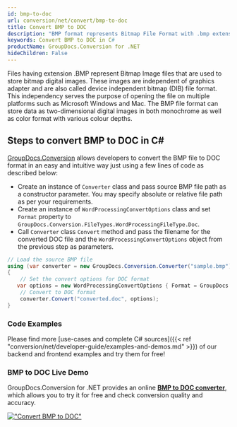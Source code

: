 ```yaml
---
id: bmp-to-doc
url: conversion/net/convert/bmp-to-doc
title: Convert BMP to DOC
description: "BMP format represents Bitmap File Format with .bmp extension. Learn how to convert BMP to DOC file programmatically in C# language using GroupDocs.Conversion for .NET library."
keywords: Convert BMP to DOC in C#
productName: GroupDocs.Conversion for .NET
hideChildren: False
---
```


Files having extension .BMP represent Bitmap Image files that are used to store bitmap digital images. These images are independent of graphics adapter and are also called device independent bitmap (DIB) file format. This independency serves the purpose of opening the file on multiple platforms such as Microsoft Windows and Mac. The BMP file format can store data as two-dimensional digital images  in both monochrome as well as color format with various colour depths.

## Steps to convert BMP to DOC in C#

[GroupDocs.Conversion](https://products.groupdocs.com/conversion/net) allows developers to convert the BMP file to DOC format in an easy and intuitive way just using a few lines of code as described below:

* Create an instance of `Converter` class and pass source BMP file path as a constructor parameter. You may specify absolute or relative file path as per your requirements. 
* Create an instance of `WordProcessingConvertOptions` class and set `Format` property to `GroupDocs.Conversion.FileTypes.WordProcessingFileType.Doc`.
* Call `Converter` class `Convert` method and pass the filename for the converted DOC file and the `WordProcessingConvertOptions` object from the previous step as parameters.

```csharp
// Load the source BMP file
using (var converter = new GroupDocs.Conversion.Converter("sample.bmp"))
{
    // Set the convert options for DOC format
   var options = new WordProcessingConvertOptions { Format = GroupDocs.Conversion.FileTypes.WordProcessingFileType.Doc };
    // Convert to DOC format
    converter.Convert("converted.doc", options);
}
```

### Code Examples

Please find more [use-cases and complete C# sources]({{< ref "conversion/net/developer-guide/examples-and-demos.md" >}}) of our backend and frontend examples and try them for free!

### BMP to DOC Live Demo

GroupDocs.Conversion for .NET provides an online [**BMP to DOC converter**](https://products.groupdocs.app/conversion/bmp-to-doc), which allows you to try it for free and check conversion quality and accuracy.

[!["Convert BMP to DOC"](conversion/net/images/convert-to-doc/convert-bmp-to-doc.png)](https://products.groupdocs.app/conversion/bmp-to-doc)